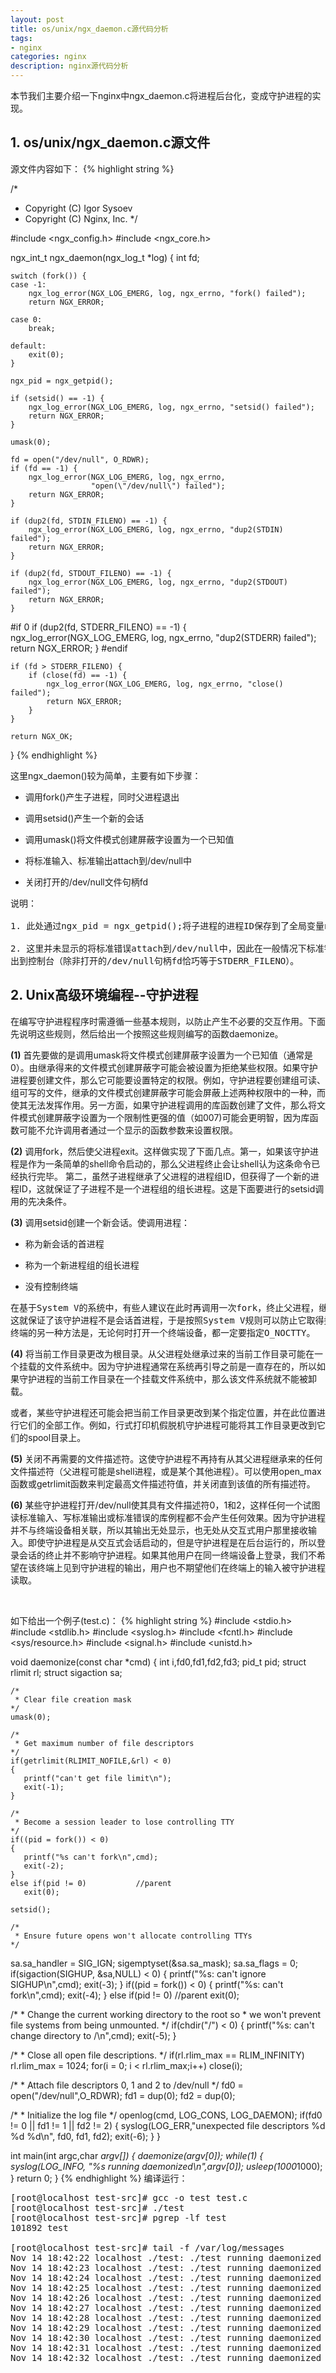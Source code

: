 ```yaml
---
layout: post
title: os/unix/ngx_daemon.c源代码分析
tags:
- nginx
categories: nginx
description: nginx源代码分析
---
```




本节我们主要介绍一下nginx中ngx_daemon.c将进程后台化，变成守护进程的实现。

<!-- more -->


## 1. os/unix/ngx_daemon.c源文件

源文件内容如下：
{% highlight string %}

/*
 * Copyright (C) Igor Sysoev
 * Copyright (C) Nginx, Inc.
 */


#include <ngx_config.h>
#include <ngx_core.h>


ngx_int_t
ngx_daemon(ngx_log_t *log)
{
    int  fd;

    switch (fork()) {
    case -1:
        ngx_log_error(NGX_LOG_EMERG, log, ngx_errno, "fork() failed");
        return NGX_ERROR;

    case 0:
        break;

    default:
        exit(0);
    }

    ngx_pid = ngx_getpid();

    if (setsid() == -1) {
        ngx_log_error(NGX_LOG_EMERG, log, ngx_errno, "setsid() failed");
        return NGX_ERROR;
    }

    umask(0);

    fd = open("/dev/null", O_RDWR);
    if (fd == -1) {
        ngx_log_error(NGX_LOG_EMERG, log, ngx_errno,
                      "open(\"/dev/null\") failed");
        return NGX_ERROR;
    }

    if (dup2(fd, STDIN_FILENO) == -1) {
        ngx_log_error(NGX_LOG_EMERG, log, ngx_errno, "dup2(STDIN) failed");
        return NGX_ERROR;
    }

    if (dup2(fd, STDOUT_FILENO) == -1) {
        ngx_log_error(NGX_LOG_EMERG, log, ngx_errno, "dup2(STDOUT) failed");
        return NGX_ERROR;
    }

#if 0
    if (dup2(fd, STDERR_FILENO) == -1) {
        ngx_log_error(NGX_LOG_EMERG, log, ngx_errno, "dup2(STDERR) failed");
        return NGX_ERROR;
    }
#endif

    if (fd > STDERR_FILENO) {
        if (close(fd) == -1) {
            ngx_log_error(NGX_LOG_EMERG, log, ngx_errno, "close() failed");
            return NGX_ERROR;
        }
    }

    return NGX_OK;
}
{% endhighlight %}

这里ngx_daemon()较为简单，主要有如下步骤：

* 调用fork()产生子进程，同时父进程退出

* 调用setsid()产生一个新的会话

* 调用umask()将文件模式创建屏蔽字设置为一个已知值

* 将标准输入、标准输出attach到/dev/null中

* 关闭打开的/dev/null文件句柄fd
 
<pre>
说明：

1. 此处通过ngx_pid = ngx_getpid();将子进程的进程ID保存到了全局变量ngx_pid中

2. 这里并未显示的将标准错误attach到/dev/null中，因此在一般情况下标准错误输出仍可以输
出到控制台（除非打开的/dev/null句柄fd恰巧等于STDERR_FILENO）。
</pre>


## 2. Unix高级环境编程--守护进程

在编写守护进程程序时需遵循一些基本规则，以防止产生不必要的交互作用。下面先说明这些规则，然后给出一个按照这些规则编写的函数daemonize。

**(1)** 首先要做的是调用umask将文件模式创建屏蔽字设置为一个已知值（通常是0）。由继承得来的文件模式创建屏蔽字可能会被设置为拒绝某些权限。如果守护进程要创建文件，那么它可能要设置特定的权限。例如，守护进程要创建组可读、组可写的文件，继承的文件模式创建屏蔽字可能会屏蔽上述两种权限中的一种，而使其无法发挥作用。另一方面，如果守护进程调用的库函数创建了文件，那么将文件模式创建屏蔽字设置为一个限制性更强的值（如007)可能会更明智，因为库函数可能不允许调用者通过一个显示的函数参数来设置权限。


**(2)** 调用fork，然后使父进程exit。这样做实现了下面几点。第一，如果该守护进程是作为一条简单的shell命令启动的，那么父进程终止会让shell认为这条命令已经执行完毕。 第二，虽然子进程继承了父进程的进程组ID，但获得了一个新的进程ID，这就保证了子进程不是一个进程组的组长进程。这是下面要进行的setsid调用的先决条件。


**(3)** 调用setsid创建一个新会话。使调用进程：

* 称为新会话的首进程

* 称为一个新进程组的组长进程

* 没有控制终端

<pre>
在基于System V的系统中，有些人建议在此时再调用一次fork，终止父进程，继续使用子进程中的守护进程。
这就保证了该守护进程不是会话首进程，于是按照System V规则可以防止它取得控制终端。为了避免取得控制
终端的另一种方法是，无论何时打开一个终端设备，都一定要指定O_NOCTTY。
</pre>

**(4)** 将当前工作目录更改为根目录。从父进程处继承过来的当前工作目录可能在一个挂载的文件系统中。因为守护进程通常在系统再引导之前是一直存在的，所以如果守护进程的当前工作目录在一个挂载文件系统中，那么该文件系统就不能被卸载。

或者，某些守护进程还可能会把当前工作目录更改到某个指定位置，并在此位置进行它们的全部工作。例如，行式打印机假脱机守护进程可能将其工作目录更改到它们的spool目录上。

**(5)** 关闭不再需要的文件描述符。这使守护进程不再持有从其父进程继承来的任何文件描述符（父进程可能是shell进程，或是某个其他进程）。可以使用open_max函数或getrlimit函数来判定最高文件描述符值，并关闭直到该值的所有描述符。

**(6)** 某些守护进程打开/dev/null使其具有文件描述符0，1和2，这样任何一个试图读标准输入、写标准输出或标准错误的库例程都不会产生任何效果。因为守护进程并不与终端设备相关联，所以其输出无处显示，也无处从交互式用户那里接收输入。即使守护进程是从交互式会话启动的，但是守护进程是在后台运行的，所以登录会话的终止并不影响守护进程。如果其他用户在同一终端设备上登录，我们不希望在该终端上见到守护进程的输出，用户也不期望他们在终端上的输入被守护进程读取。

<br />

如下给出一个例子(test.c)：
{% highlight string %}
#include <stdio.h>
#include <stdlib.h>
#include <syslog.h>
#include <fcntl.h>
#include <sys/resource.h>
#include <signal.h>
#include <unistd.h>

void daemonize(const char *cmd)
{
    int i,fd0,fd1,fd2,fd3;
    pid_t pid;
    struct rlimit rl;
    struct sigaction sa;

    /*
     * Clear file creation mask 
    */
    umask(0);

    /*
     * Get maximum number of file descriptors
    */
    if(getrlimit(RLIMIT_NOFILE,&rl) < 0)
    {
       printf("can't get file limit\n");
       exit(-1);
    }

    /*
     * Become a session leader to lose controlling TTY
    */
    if((pid = fork()) < 0)
    {
       printf("%s can't fork\n",cmd);
       exit(-2);
    }
    else if(pid != 0)           //parent
       exit(0);
    
    setsid();

    /*
     * Ensure future opens won't allocate controlling TTYs
    */
   sa.sa_handler = SIG_IGN;
   sigemptyset(&sa.sa_mask);
   sa.sa_flags = 0;
   if(sigaction(SIGHUP, &sa,NULL) < 0)
   {
      printf("%s: can't ignore SIGHUP\n",cmd);
      exit(-3);
   }
   if((pid = fork()) < 0)
   {
      printf("%s: can't fork\n",cmd);
      exit(-4);
   }
   else if(pid != 0)         //parent
      exit(0);
   
   
   /*
    * Change the current working directory to the root so
    * we won't prevent file systems from being unmounted.
   */
   if(chdir("/") < 0)
   {
      printf("%s: can't change directory to /\n",cmd);
      exit(-5);
   }


   /*
    * Close all open file descriptions.
   */ 
   if(rl.rlim_max == RLIM_INFINITY)
       rl.rlim_max = 1024;
   for(i = 0; i < rl.rlim_max;i++)
       close(i);

   /*
    * Attach file descriptors 0, 1 and 2 to /dev/null
   */
   fd0 = open("/dev/null",O_RDWR);
   fd1 = dup(0);
   fd2 = dup(0);
  
   /*
    * Initialize the log file
   */
   openlog(cmd, LOG_CONS, LOG_DAEMON);
   if(fd0 != 0 || fd1 != 1 || fd2 != 2)
   {
      syslog(LOG_ERR,"unexpected file descriptors %d %d %d\n",
        fd0, fd1, fd2);
      exit(-6);
   }
}


int main(int argc,char *argv[])
{
    daemonize(argv[0]);
    while(1)
    {
      syslog(LOG_INFO, "%s running daemonized\n",argv[0]);
      usleep(1000*1000);
    }
    return 0;
}
{% endhighlight %}
编译运行：
<pre>
[root@localhost test-src]# gcc -o test test.c
[root@localhost test-src]# ./test
[root@localhost test-src]# pgrep -lf test
101892 test

[root@localhost test-src]# tail -f /var/log/messages
Nov 14 18:42:22 localhost ./test: ./test running daemonized
Nov 14 18:42:23 localhost ./test: ./test running daemonized
Nov 14 18:42:24 localhost ./test: ./test running daemonized
Nov 14 18:42:25 localhost ./test: ./test running daemonized
Nov 14 18:42:26 localhost ./test: ./test running daemonized
Nov 14 18:42:27 localhost ./test: ./test running daemonized
Nov 14 18:42:28 localhost ./test: ./test running daemonized
Nov 14 18:42:29 localhost ./test: ./test running daemonized
Nov 14 18:42:30 localhost ./test: ./test running daemonized
Nov 14 18:42:31 localhost ./test: ./test running daemonized
Nov 14 18:42:32 localhost ./test: ./test running daemonized
</pre>





<br />
<br />







<br />
<br />
<br />

